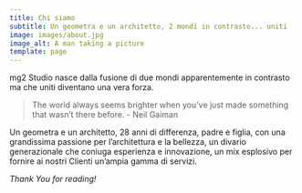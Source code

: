```yaml
---
title: Chi siamo
subtitle: Un geometra e un architetto, 2 mondi in contrasto... uniti
image: images/about.jpg
image_alt: A man taking a picture
template: page
---
```


mg2 Studio nasce dalla fusione di due mondi apparentemente in contrasto ma che uniti diventano una vera forza.

>The world always seems brighter when you’ve just made something that wasn’t there before. - Neil Gaiman

Un geometra e un architetto, 28 anni di differenza, padre e figlia, con una grandissima passione per l’architettura e la bellezza, un divario generazionale che coniuga esperienza e innovazione, un mix esplosivo per fornire ai nostri Clienti un’ampia gamma di servizi.

*Thank You for reading!*
